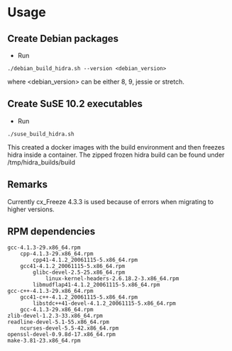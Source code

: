 # Usage

## Create Debian packages

* Run
```
./debian_build_hidra.sh --version <debian_version>
```
where <debian_version> can be either 8, 9, jessie or stretch.

## Create SuSE 10.2 executables

* Run
```
./suse_build_hidra.sh
```

This created a docker images with the build environment and then freezes hidra inside a container.
The zipped frozen hidra build can be found under /tmp/hidra_builds/build

## Remarks
Currently cx_Freeze 4.3.3 is used because of errors when migrating to higher versions.


## RPM dependencies

```
gcc-4.1.3-29.x86_64.rpm
    cpp-4.1.3-29.x86_64.rpm
        cpp41-4.1.2_20061115-5.x86_64.rpm
    gcc41-4.1.2_20061115-5.x86_64.rpm
        glibc-devel-2.5-25.x86_64.rpm
            linux-kernel-headers-2.6.18.2-3.x86_64.rpm
        libmudflap41-4.1.2_20061115-5.x86_64.rpm
gcc-c++-4.1.3-29.x86_64.rpm
    gcc41-c++-4.1.2_20061115-5.x86_64.rpm
        libstdc++41-devel-4.1.2_20061115-5.x86_64.rpm
    gcc-4.1.3-29.x86_64.rpm
zlib-devel-1.2.3-33.x86_64.rpm
readline-devel-5.1-55.x86_64.rpm
    ncurses-devel-5.5-42.x86_64.rpm
openssl-devel-0.9.8d-17.x86_64.rpm
make-3.81-23.x86_64.rpm
```
